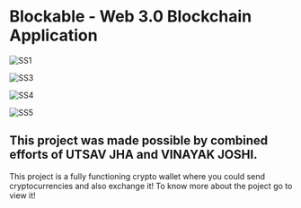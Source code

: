 # Blockable - Web 3.0 Blockchain Application

![SS1](https://user-images.githubusercontent.com/85495019/149628422-e1cfdb01-86d9-464a-9929-d1d3fac0350c.PNG)


![SS3](https://user-images.githubusercontent.com/85495019/149628428-a40ba106-c732-4c88-9167-6710cf6ccde0.PNG)


![SS4](https://user-images.githubusercontent.com/85495019/149628431-eb103f0d-41fc-4286-a9b4-6bfb7ac45ea3.PNG)


![SS5](https://user-images.githubusercontent.com/85495019/149628434-d0a56ec4-94cf-49ee-b792-421cc28f8edf.PNG)


## This project was made possible by combined efforts of UTSAV JHA and VINAYAK JOSHI.

This project is a fully functioning crypto wallet where you could send cryptocurrencies and also exchange it!
To know more about the poject go to view it!
